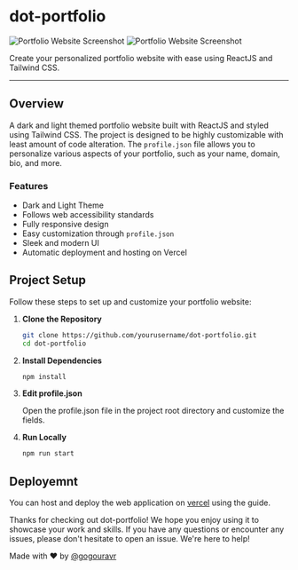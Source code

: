 # dot-portfolio

![Portfolio Website Screenshot](https://gouravraj.in/home-screen-light.png)
![Portfolio Website Screenshot](https://gouravraj.in/home-screen-dark.png)

Create your personalized portfolio website with ease using ReactJS and Tailwind CSS.

---

## Overview

A dark and light themed portfolio website built with ReactJS and styled using Tailwind CSS. The project is designed to be highly customizable with least amount of code alteration. The `profile.json` file  allows you to personalize various aspects of your portfolio, such as your name, domain, bio, and more. 

### Features

- Dark and Light Theme
- Follows web accessibility standards
- Fully responsive design
- Easy customization through `profile.json`
- Sleek and modern UI
- Automatic deployment and hosting on Vercel

## Project Setup

Follow these steps to set up and customize your portfolio website:

1. **Clone the Repository**

   ```bash
   git clone https://github.com/yourusername/dot-portfolio.git
   cd dot-portfolio
   ```

2. **Install Dependencies**

    ```bash
    npm install
    ```

3. **Edit profile.json**

    Open the profile.json file in the project root directory and customize the fields.

4. **Run Locally**

    ```bash
    npm run start
    ```

## Deployemnt

   You can host and deploy the web application on [vercel](https://vercel.com/docs/deployments/overview) using the guide. 





Thanks for checking out dot-portfolio! We hope you enjoy using it to showcase your work and skills.
If you have any questions or encounter any issues, please don't hesitate to open an issue. We're here to help!



Made with ❤️ by [@gogouravr](https://github.com/gogouravr)





